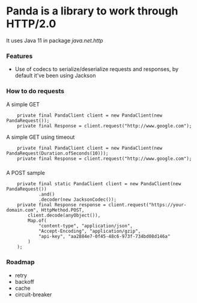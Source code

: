 # Panda is a library to work through HTTP/2.0

It uses Java 11 in package _java.net.http_ 

### Features
- Use of codecs to serialize/deserialize requests and responses, by default
it've been using Jackson

### How to do requests
A simple GET
```
    private final PandaClient client = new PandaClient(new PandaRequest());
    private final Response = client.request("http://www.google.com");
```
A simple GET using timeout
```
    private final PandaClient client = new PandaClient(new PandaRequest(Duration.ofSeconds(10)));
    private final Response = client.request("http://www.google.com");
```
### 
A POST sample

```
    private final static PandaClient client = new PandaClient(new PandaRequest())
            .and()
            .decoder(new JacksonCodec());
    private final Response response = client.request("https://your-domain.com", HttpMethod.POST,
        client.decode(anyObject()),
        Map.of(
            "content-type", "application/json",
            "Accept-Encoding", "application/gzip",
            "api-key", "aa2884e7-0f45-48c6-973f-734bd08d146a"
        )
    );
```

### Roadmap
- retry
- backoff
- cache
- circuit-breaker
